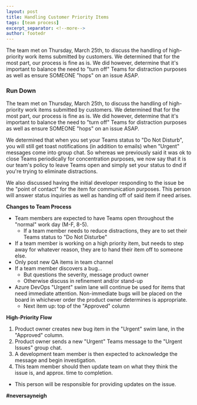 ```yaml
---
layout: post
title: Handling Customer Priority Items
tags: [team process]
excerpt_separator: <!--more-->
author: footedr
---
```

The team met on Thursday, March 25th, to discuss the handling of high-priority work items submitted by customers. We determined that for the most part, our process is fine as is. We did however, determine that it's important to balance the need to "turn off" Teams for distraction purposes as well as ensure SOMEONE "hops" on an issue ASAP.

<!--more-->

### Run Down
The team met on Thursday, March 25th, to discuss the handling of high-priority work items submitted by customers. We determined that for the most part, our process is fine as is. We did however, determine that it's important to balance the need to "turn off" Teams for distraction purposes as well as ensure SOMEONE "hops" on an issue ASAP.

We determined that when you set your Teams status to "Do Not Disturb", you will still get toast notifications (in addition to emails) when "Urgent" messages come into group chat. So whereas we previously said it was ok to close Teams periodically for concentration purposes, we now say that it is our team's policy to leave Teams open and simply set your status to dnd if you're trying to eliminate distractions.

We also discussed having the initial developer responding to the issue be the "point of contact" for the item for communication purposes. This person will answer status inquiries as well as handing off of said item if need arises.

**Changes to Team Process**
- Team members are expected to have Teams open throughout the "normal" work day (M-F, 8-5).
  - If a team member needs to reduce distractions, they are to set their Teams status to "Do Not Disturbe"
- If a team member is working on a high priority item, but needs to step away for whatever reason, they are to hand their item off to someone else.
- Only post new QA items in team channel
- If a team member discovers a bug...
  - But questions the severity, message product owner
  - Otherwise discuss in refinement and/or stand-up
- Azure DevOps "Urgent" swim lane will continue be used for items that need immediate attention. Non-immediate bugs will be placed on the board in whichever order the product owner determines is appropriate.
  - Next item up: top of the "Approved" column

**High-Priority Flow**
1. Product owner creates new bug item in the "Urgent" swim lane, in the "Approved" column.
2. Product owner sends a new "Urgent" Teams message to the "Urgent Issues" group chat.
3. A development team member is then expected to acknowledge the message and begin investigation.
4. This team member should then update team on what they think the issue is, and approx. time to completion.
  - This person will be responsible for providing updates on the issue.


**#neversayneigh**